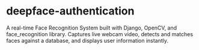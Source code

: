 # deepface-authentication
 A real-time Face Recognition System built with Django, OpenCV, and face_recognition library. Captures live webcam video, detects and matches faces against a database, and displays user information instantly.
